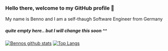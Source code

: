 ### Hello there, welcome to my GitHub profile 👋

My name is Benno and I am a self-thaugh Software Engineer from Germany

##### quite empty here.. but I will change this soon ^^

[![Bennos github stats](https://github-readme-stats.vercel.app/api?username=bennodev19)](https://github.com/anuraghazra/github-readme-stats)
[![Top Langs](https://github-readme-stats.vercel.app/api/top-langs/?username=bennodev19&layout=compact)](https://github.com/anuraghazra/github-readme-stats)

